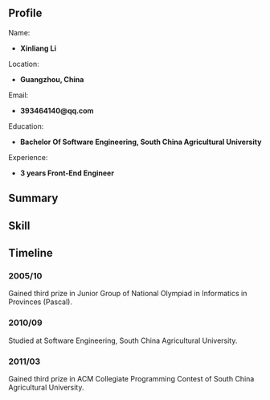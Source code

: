 ## Profile

Name:

* __Xinliang Li__

Location:

* __Guangzhou, China__

Email:

* __393464140@qq.com__

Education:

* __Bachelor Of Software Engineering, South China Agricultural University__

Experience:

* __3 years Front-End Engineer__

## Summary

## Skill

## Timeline

### 2005/10

Gained third prize in Junior Group of National Olympiad in Informatics in Provinces (Pascal).

### 2010/09

Studied at Software Engineering, South China Agricultural University.

### 2011/03

Gained third prize in ACM Collegiate Programming Contest of South China Agricultural University.
